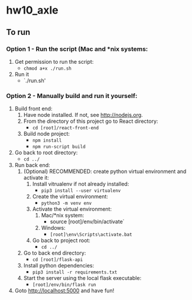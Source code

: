 # hw10_axle

## To run

### Option 1 - Run the script (Mac and *nix systems:
   1. Get permission to run the script:
      * `chmod a+x ./run.sh`
   2. Run it
      * `./run.sh'

### Option 2 - Manually build and run it yourself:
1. Build front end:
   1. Have node installed. If not, see <http://nodejs.org>.
   2. From the directory of this project go to React directory:
      * `cd [root]/react-front-end`
   3. Build node project:
      * `npm install`
      * `npm run-script build`
1. Go back to root directory:
   * `cd ../`
1. Run back end:
   1. (Optional) RECOMMENDED: create python virtual environment and activate it:
      1. Install vitrualenv if not already installed:
         * `pip3 install --user virtualenv`
      1. Create the virtual environment:
         * `python3 -m venv env`
      1. Activate the virtual environment:
         1. Mac/*nix system: 
            * source [root]/env/bin/activate`
         1. Windows:
            * `[root]\env\Scripts\activate.bat`
      1. Go back to project root:
         * `cd ../`
   1. Go to back end directory:
      * `cd [root]/flask-api`
   1. Install python dependencies:
      * `pip3 install -r requirements.txt`
   1. Start the server using the local flask executable:
      * `[root]/env/bin/flask run`
1. Goto <http://localhost:5000> and have fun!
